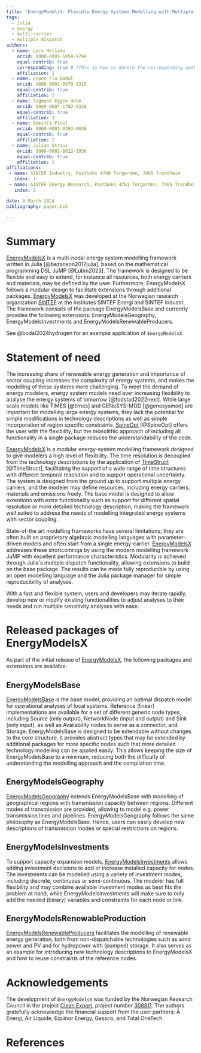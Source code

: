 ```yaml
---
title: 'EnergyModelsX: Flexible Energy Systems Modelling with Multiple Dispatch'
tags:
  - Julia
  - energy
  - multi-carrier
  - multiple dispatch
authors:
  - name: Lars Hellemo
    orcid: 0000-0001-5958-9794
    equal-contrib: true
    corresponding: true # (This is how to denote the corresponding author)
    affiliation: 1
  - name: Espen Flo Bødal
    orcid: 0000-0001-6970-9315
    equal-contrib: true
    affiliation: 2
  - name: Sigmund Eggen Holm
    orcid: 0009-0007-1782-6326
    equal-contrib: true
    affiliation: 2
  - name: Dimitri Pinel
    orcid: 0000-0001-9393-0036
    equal-contrib: true
    affiliation: 2
  - name: Julian Straus
    orcid: 0000-0001-8622-1936
    equal-contrib: true
    affiliation: 2
affiliations:
 - name: SINTEF Industry, Postboks 4760 Torgarden, 7465 Trondheim
   index: 1
 - name: SINTEF Energy Research, Postboks 4761 Torgarden, 7465 Trondheim
   index: 2

date: 8 March 2024
bibliography: paper.bib

---
```


# Summary

[EnergyModelsX](https://github.com/EnergyModelsX/) is a multi-nodal energy system modelling framework written in Julia [@bezanson2017julia], based on the mathematical programming DSL JuMP [@Lubin2023].
The framework is designed to be flexible and easy to extend, for instance all resources, both energy carriers and materials, may be defined by the user.
Furthermore, EnergyModelsX follows a modular design to facilitate extensions through additional packages.
[EnergyModelsX](https://github.com/EnergyModelsX/) was developed at the Norwegian research organization [SINTEF](www.sintef.no/en) at the institutes SINTEF Energi and SINTEF Industri.
The framework consists of the package EnergyModelsBase and currently provides the following extensions: EnergyModelsGeography, EnergyModelsInvestments and EnergyModelsRenewableProducers.

See @bodal2024hydrogen for an example application of `EnergyModelsX`.

# Statement of need

The increasing share of renewable energy generation and importance of sector coupling increases the complexity of energy systems, and makes the modelling of these systems more challenging.
To meet the demand of energy modelers, energy system models need ever increasing flexibility to analyse the energy systems of tomorrow [@fodstad2022next].
While large scale models like TIMES [@times] and GENeSYS-MOD [@genesysmod] are important for modelling large energy systems, they lack the potential for simple modifications in technology descriptions as well as simple incorporation of region specific constraints.
[SpineOpt](https://github.com/spine-tools/SpineOpt.jl/tree/master) [@SpineOpt] offers the user with the flexibility, but the monolithic approach of including all functionality in a single package reduces the understandability of the code.

[EnergyModelsX](https://github.com/EnergyModelsX/) is a modular energy-system modelling framework designed to give modelers a high level of flexibility.
The time resolution is decoupled from the technology descriptions by the application of [TimeStruct](https://github.com/sintefore/TimeStruct.jl) [@TimeStruct], facilitating the support of a wide range of time structures with different temporal resolution and to support operational uncertainty.
The system is designed from the ground up to support multiple energy carriers, and the modeler may define resources, including energy carriers, materials and emissions freely.
The base model is designed to allow extentions with extra functionality such as support for different spatial resolution or more detailed technology description, making the framework well suited to address the needs of modelling integrated energy systems with sector coupling.

State-of-the art modelling frameworks have several limitations; they are often built on proprietary algebraic modelling languages with parameter-driven models and often start from a single energy-carrier.
[EnergyModelsX](https://github.com/EnergyModelsX/) addresses these shortcomings by using the modern modelling framework JuMP with excellent performance characteristics.
Modularity is achieved through Julia's multiple dispatch functionality, allowing extensions to build on the base package.
The results can be made fully reproducible by using an open modelling language and the Julia package manager for simple reproducibility of analyses.

With a fast and flexible system, users and developers may iterate rapidly, develop new or modify existing functionalities to adjust analyses to their needs and run multiple sensitivity analyses with ease.

# Released packages of EnergyModelsX

As part of the initial release of [EnergyModelsX](https://github.com/EnergyModelsX/), the following packages and extensions are available:

## EnergyModelsBase

[EnergyModelsBase](https://github.com/EnergyModelsX/EnergyModelsBase.jl) is the base model, providing an optimal dispatch model for operational analyses of local systems.
Reference (linear) implementations are available for a set of different generic node types, including Source (only output), NetworkNode (input and output) and Sink (only input), as well as Availability nodes to serve as a connector, and Storage.
EnergyModelsBase is designed to be extendable without changes to the core structure.
It provides abstract types that may be extended by additional packages for more specific nodes such that more detailed technology modelling can be applied easily.
This allows keeping the size of EnergyModelsBase to a minimum, reducing both the difficulty of understanding the modelling approach and the compilation time.

## EnergyModelsGeography

[EnergyModelsGeography](https://github.com/EnergyModelsX/EnergyModelsGeography.jl) extends EnergyModelsBase with modelling of geographical regions with transmission capacity between regions.
Different modes of transmission are provided, allowing to model e.g. power transmission lines and pipelines.
EnergyModelsGeography follows the same philosophy as EnergyModelsBase.
Hence, users can easily develop new descriptions of transmission modes or special restrictions on regions.

## EnergyModelsInvestments

To support capacity expansion models, [EnergyModelsInvestments](https://github.com/EnergyModelsX/EnergyModelsInvestments.jl) allows adding investment decisions to add or increase installed capacity for nodes.
The investments can be modelled using a variety of investment modes, including discrete, continuous or semi-continuous.
The modeler has full flexibility and may combine available investment modes as best fits the problem at hand, while EnergyModelsInvestments will make sure to only add the needed (binary) variables and constraints for each node or link.

## EnergyModelsRenewableProduction

[EnergyModelsRenewableProducers](https://github.com/EnergyModelsX/EnergyModelsRenewableProducers.jl) facilitates the modelling of renewable energy generation, both from non-dispatchable technologies such as wind power and PV and for hydropower with (pumped) storage.
It also serves as an example for introducing new technology descriptions to EnergyModelsX and how to reuse constraints of the reference nodes.

# Acknowledgements

The development of `EnergyModelsX` was funded by the Norwegian Research Council in the project [Clean Export](https://www.sintef.no/en/projects/2020/cleanexport/), project number [308811](https://prosjektbanken.forskningsradet.no/project/FORISS/308811).
The authors gratefully acknowledge the financial support from the user partners: Å Energi, Air Liquide, Equinor Energy, Gassco, and Total OneTech.

# References
